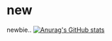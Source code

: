 # new
newbie..
[![Anurag's GitHub stats](https://github-readme-stats.vercel.app/api?Rlafpem=anuraghazra)](https://github.com/anuraghazra/github-readme-stats)
